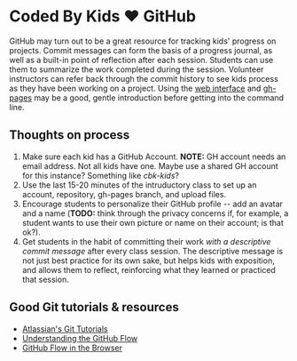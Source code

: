 # Coded By Kids ❤ GitHub

GitHub may turn out to be a great resource for tracking kids' progress on projects. Commit messages can form the basis of a progress journal, as well as a built-in point of reflection after each session. Students can use them to summarize the work completed during the session. Volunteer instructors can refer back through the commit history to see kids process as they have been working on a project. Using the [web interface](https://help.github.com/articles/github-flow-in-the-browser/) and [gh-pages](https://pages.github.com/) may be a good, gentle introduction before getting into the command line.

Thoughts on process
-------------------
1. Make sure each kid has a GitHub Account. **NOTE:** GH account needs an email address. Not all kids have one. Maybe use a shared GH account for this instance? Something like *cbk-kids*?
2. Use the last 15-20 minutes of the intruductory class to set up an account, repository, gh-pages branch, and upload files.
3. Encourage students to personalize their GitHub profile -- add an avatar and a name (**TODO:** think through the privacy concerns if, for example, a student wants to use their own picture or name on their account; is that ok?).
4. Get students in the habit of committing their work *with a descriptive commit message* after every class session. The descriptive message is not just best practice for its own sake, but helps kids with exposition, and allows them to reflect, reinforcing what they learned or practiced that session.

Good Git tutorials & resources
------------------------------
* [Atlassian's Git Tutorials](https://www.atlassian.com/git/tutorials)
* [Understanding the GitHub Flow](https://guides.github.com/introduction/flow/)
* [GitHub Flow in the Browser](https://help.github.com/articles/github-flow-in-the-browser/)
